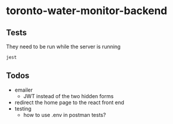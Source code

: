 # toronto-water-monitor-backend

## Tests

They need to be run while the server is running

```sh
jest
```

## Todos

- emailer
  - JWT instead of the two hidden forms
- redirect the home page to the react front end
- testing
  - how to use .env in postman tests?
